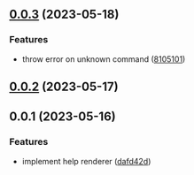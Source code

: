 ## [0.0.3](https://github.com/prostojs/cli-help/compare/v0.0.2...v0.0.3) (2023-05-18)


### Features

* throw error on unknown command ([8105101](https://github.com/prostojs/cli-help/commit/8105101ee2bbf828e993652b9a1d74ec1bd22956))



## [0.0.2](https://github.com/prostojs/cli-help/compare/v0.0.1...v0.0.2) (2023-05-17)



## 0.0.1 (2023-05-16)

### Features

-   implement help renderer ([dafd42d](https://github.com/prostojs/cli-help/commit/dafd42d63a33050671b4b43ba338fa45fcc0a3c4))
